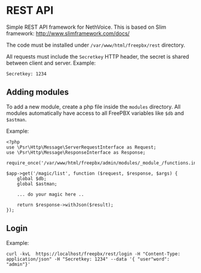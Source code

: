 # REST API

Simple REST API framework for NethVoice.
This is based on Slim framework: http://www.slimframework.com/docs/

The code must be installed under `/var/www/html/freepbx/rest` directory.

All requests must include the ``Secretkey`` HTTP header, the secret is shared between client and server. Example:
```
Secretkey: 1234
```

## Adding modules

To add a new module, create a php file inside the `modules` directory.
All modules automatically have access to all FreePBX variables
like `$db` and `$astman`.

Example:

```
<?php
use \Psr\Http\Message\ServerRequestInterface as Request;
use \Psr\Http\Message\ResponseInterface as Response;

require_once('/var/www/html/freepbx/admin/modules/_module_/functions.inc.php');

$app->get('/magic/list', function ($request, $response, $args) {
    global $db;
    global $astman;

    ... do your magic here ..

    return $response->withJson($result);
});
```


## Login

Example:

```
curl -kvL  https://localhost/freepbx/rest/login -H "Content-Type: application/json" -H "Secretkey: 1234" --data '{ "user"word": "admin"}'
````

